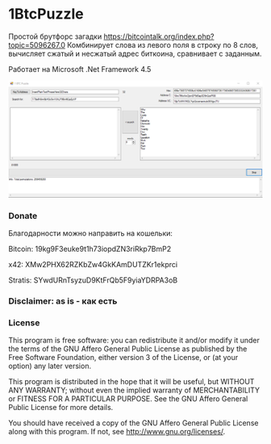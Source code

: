# 1BtcPuzzle
Простой брутфорс загадки https://bitcointalk.org/index.php?topic=5096267.0 Комбинирует слова из левого поля в строку по 8 слов, вычисляет сжатый и несжатый адрес биткоина, сравнивает с заданным.

Работает на Microsoft .Net Framework 4.5

![alt text](https://github.com/Igor-san/1BtcPuzzle/blob/master/1BtcPuzzle.png)

### Donate
Благодарности можно направить на кошельки:

Bitcoin: 19kg9F3euke9t1h73iopdZN3riRkp7BmP2

x42: XMw2PHX62RZKbZw4GkKAmDUTZKr1ekprci

Stratis: SYwdURnTsyzuD9KtFrQb5F9yiaYDRPA3oB


### Disclaimer: as is - как есть

### License

This program is free software: you can redistribute it and/or modify it under the terms of the GNU Affero General Public License as published by the Free Software Foundation, either version 3 of the License, or (at your option) any later version.

This program is distributed in the hope that it will be useful, but WITHOUT ANY WARRANTY; without even the implied warranty of MERCHANTABILITY or FITNESS FOR A PARTICULAR PURPOSE. See the GNU Affero General Public License for more details.

You should have received a copy of the GNU Affero General Public License along with this program. If not, see http://www.gnu.org/licenses/.
